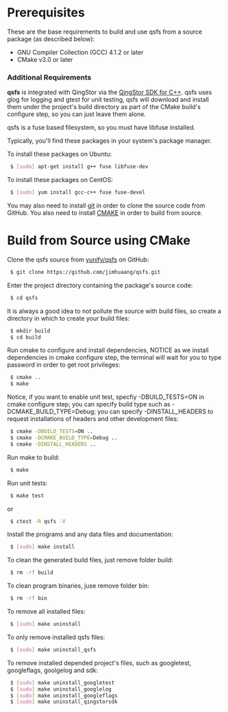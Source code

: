 # Prerequisites

These are the base requirements to build and use qsfs from a source package (as described below): 
- GNU Compiler Collection (GCC) 4.1.2 or later
- CMake v3.0 or later

### Additional Requirements
**qsfs** is integrated with QingStor via the [QingStor SDK for C++][qs-sdk-cpp link]. qsfs uses glog for logging and gtest for unit testing, qsfs will download and install them under the project's build directory as part of the CMake build's configure step, so you can just leave them alone.

qsfs is a fuse based filesystem, so you must have libfuse installed.

Typically, you'll find these packages in your system's package manager.

To install these packages on Ubuntu:
```sh
 $ [sudo] apt-get install g++ fuse libfuse-dev
```

To install these packages on CentOS:
```sh
 $ [sudo] yum install gcc-c++ fuse fuse-devel
```

You may also need to install [git][git install link] in order to clone the source code from GitHub. You also need to install [CMAKE][cmake install link] in order to build from source.

# Build from Source using CMake

Clone the qsfs source from [yunify/qsfs][qsfs github link] on GitHub:
```sh
 $ git clone https://github.com/jimhuaang/qsfs.git
```

Enter the project directory containing the package's source code:
```sh
 $ cd qsfs
```

It is always a good idea to not pollute the source with build files,
so create a directory in which to create your build files:
```sh
 $ mkdir build
 $ cd build
```

Run cmake to configure and install dependencies, NOTICE as we install
dependencies in cmake configure step, the terminal will wait for you
to type password in order to get root privileges:
```sh
 $ cmake ..
 $ make
```

Notice, if you want to enable unit test, specfiy -DBUILD_TESTS=ON in cmake configure step; you can specify build type such as -DCMAKE_BUILD_TYPE=Debug; you can specify -DINSTALL_HEADERS to request installations of headers and other development files:
```sh
 $ cmake -DBUILD_TESTS=ON ..
 $ cmake -DCMAKE_BUILD_TYPE=Debug ..
 $ cmake -DINSTALL_HEADERS ..
```

Run make to build:
```sh
 $ make
```

Run unit tests:
```sh
 $ make test
```
  or
```sh
 $ ctest -R qsfs -V
```

Install the programs and any data files and documentation:
```sh
 $ [sudo] make install
```

To clean the generated build files, just remove folder build:
```sh
 $ rm -rf build
```

To clean program binaries, juse remove folder bin:
```sh
 $ rm -rf bin
```

To remove all installed files:
```sh
 $ [sudo] make uninstall
```

To only remove installed qsfs files:
```sh
 $ [sudo] make uninstall_qsfs
```

To remove installed depended project's files, such as googletest, googleflags, goolgelog and sdk:
```sh
 $ [sudo] make uninstall_googletest
 $ [sudo] make uninstall_googlelog
 $ [sudo] make uninstall_googleflags
 $ [sudo] make uninstall_qingstorsdk
```


[qsfs github link]: https://github.com/yunify/qsfs
[qs-sdk-cpp link]: https://github.com/yunify/qingstor-sdk-cpp
[git install link]: https://git-scm.com/book/en/v2/Getting-Started-Installing-Git
[cmake install link]: https://cmake.org/install/